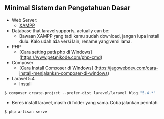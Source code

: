 ## Minimal Sistem dan Pengetahuan Dasar
- Web Server:
  - [XAMPP](https://sourceforge.net/projects/xampp/files/XAMPP%20Windows/5.6.28/xampp-win32-5.6.28-1-VC11-installer.exe/download)
- Database that laravel supports, actually can be:
  - Bawaan XAMPP yang tadi kamu sudah download, jangan lupa install dulu. Kalo udah ada versi lain, rename yang versi lama.
- PHP
  - [Cara setting path php di Windows] (https://www.petanikode.com/php-cmd)
- Composer
  - [Cara Install Composer di Windows] (https://jagowebdev.com/cara-install-menjalankan-composer-di-windows)
- Laravel 5.4
  - Install
 ```php
 $ composer create-project --prefer-dist laravel/laravel blog "5.4.*"
 ```
  - Beres install laravel, masih di folder yang sama. Coba jalankan perintah 
 ```php
 $ php artisan serve
 ```
